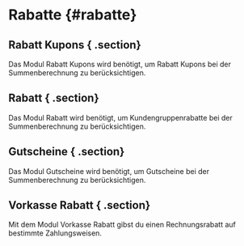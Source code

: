# Rabatte {#rabatte}

## Rabatt Kupons { .section}

Das Modul Rabatt Kupons wird benötigt, um Rabatt Kupons bei der Summenberechnung zu berücksichtigen.

## Rabatt { .section}

Das Modul Rabatt wird benötigt, um Kundengruppenrabatte bei der Summenberechnung zu berücksichtigen.

## Gutscheine { .section}

Das Modul Gutscheine wird benötigt, um Gutscheine bei der Summenberechnung zu berücksichtigen.

## Vorkasse Rabatt { .section}

Mit dem Modul Vorkasse Rabatt gibst du einen Rechnungsrabatt auf bestimmte Zahlungsweisen.



